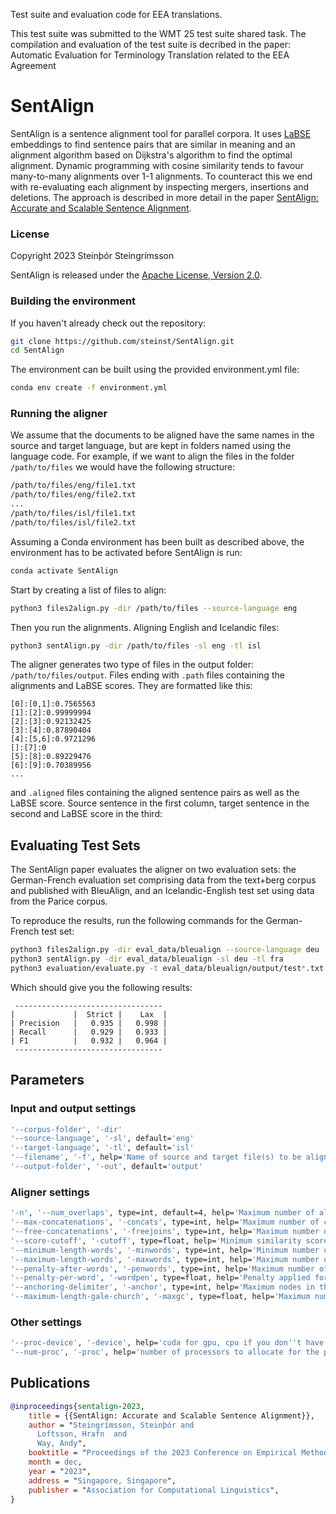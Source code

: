 Test suite and evaluation code for EEA translations.

This test suite was submitted to the WMT 25 test suite shared task. The compilation and evaluation of the test suite is decribed in the paper: Automatic Evaluation for Terminology Translation related to the EEA Agreement




# SentAlign

SentAlign is a sentence alignment tool for parallel corpora. It uses [LaBSE](https://aclanthology.org/2022.acl-long.62.pdf) embeddings to find sentence pairs that are similar in meaning 
and an alignment algorithm based on Dijkstra's algorithm to find the optimal alignment. Dynamic programming with cosine similarity tends to favour many-to-many alignments over 1-1 alignments. To counteract this we end with re-evaluating each alignment by inspecting mergers, insertions and deletions. The approach is described in more detail in the paper [SentAlign: Accurate and Scalable Sentence Alignment](). 

### License 
Copyright 2023 Steinþór Steingrímsson

SentAlign is released under the [Apache License, Version 2.0](LICENSE).


### Building the environment

If you haven't already check out the repository:
```bash
git clone https://github.com/steinst/SentAlign.git
cd SentAlign
```

The environment can be built using the provided environment.yml file:
```bash
conda env create -f environment.yml
```

### Running the aligner
We assume that the documents to be aligned have the same names in the source and target language, but are kept in folders named using the language code. For example, if we want to align the files in the folder `/path/to/files` we would have the following structure:
```bash
/path/to/files/eng/file1.txt
/path/to/files/eng/file2.txt
...
/path/to/files/isl/file1.txt
/path/to/files/isl/file2.txt
```

Assuming a Conda environment has been built as described above, the environment has to be activated before SentAlign is run:
```bash
conda activate SentAlign
```

Start by creating a list of files to align:

```bash
python3 files2align.py -dir /path/to/files --source-language eng
```

Then you run the alignments. Aligning English and Icelandic files:

```bash
python3 sentAlign.py -dir /path/to/files -sl eng -tl isl
```

The aligner generates two type of files in the output folder: `/path/to/files/output`. Files ending with `.path` files containing the alignments and LaBSE scores. They are formatted like this:

```
[0]:[0,1]:0.7565563
[1]:[2]:0.99999994
[2]:[3]:0.92132425
[3]:[4]:0.87890404
[4]:[5,6]:0.9721296
[]:[7]:0
[5]:[8]:0.89229476
[6]:[9]:0.70389956
...
```

and `.aligned` files containing the aligned sentence pairs as well as the LaBSE score. Source sentence in the first column, target sentence in the second and LaBSE score in the third:



## Evaluating Test Sets
The SentAlign paper evaluates the aligner on two evaluation sets: the German-French evaluation set comprising data from the text+berg corpus and published with BleuAlign, and an Icelandic-English test set using data from the Parice corpus. 

To reproduce the results, run the following commands for the German-French test set:

```bash
python3 files2align.py -dir eval_data/bleualign --source-language deu
python3 sentAlign.py -dir eval_data/bleualign -sl deu -tl fra
python3 evaluation/evaluate.py -t eval_data/bleualign/output/test*.txt.path -g eval_data/bleualign/gold/test*.txt
```
Which should give you the following results:
```
 ---------------------------------
|             |  Strict |    Lax  |
| Precision   |   0.935 |   0.998 |
| Recall      |   0.929 |   0.933 |
| F1          |   0.932 |   0.964 |
 ---------------------------------
```

## Parameters

### Input and output settings
```bash
'--corpus-folder', '-dir'
'--source-language', '-sl', default='eng'
'--target-language', '-tl', default='isl'
'--filename', '-f', help='Name of source and target file(s) to be aligned', type=str, nargs='+'
'--output-folder', '-out', default='output'
```
### Aligner settings
```bash
'-n', '--num_overlaps', type=int, default=4, help='Maximum number of allowed overlaps.'
'--max-concatenations', '-concats', type=int, help='Maximum number of concatenated sentences per language', default=4
'--free-concatenations', '-freejoins', type=int, help='Maximum number of concatenations before penalty is applied', default=2
'--score-cutoff', '-cutoff', type=float, help='Minimum similarity score for a sentence pair to be considered', default=0.4
'--minimum-length-words', '-minwords', type=int, help='Minimum number of words per language, for a sentence pair to be considered', default=1
'--maximum-length-words', '-maxwords', type=int, help='Maximum number of words per language, for a sentence pair to be considered', default=110
'--penalty-after-words', '-penwords', type=int, help='Maximum number of words per language, before a length penalty is applied', default=80
'--penalty-per-word', '-wordpen', type=float, help='Penalty applied for each word when maximum number of unpenalized words have been reached', default=0.01
'--anchoring-delimiter', '-anchor', type=int, help='Maximum nodes in the alignment graph, before applying hard delimiters.', default=4000000
'--maximum-length-gale-church', '-maxgc', type=float, help='Maximum number of sentences in file for Gale-Church alignment. If longer, only greedy alignment selection applied', default=10000
```
### Other settings
```bash
'--proc-device', '-device', help='cuda for gpu, cpu if you don''t have an NVIDIA graphics card', default='cuda'
'--num-proc', '-proc', help='number of processors to allocate for the pathfinding calculations', default=8
```

## Publications

```bibtex	
@inproceedings{sentalign-2023,
    title = {{SentAlign: Accurate and Scalable Sentence Alignment}},
    author = "Steingrímsson, Steinþór and
      Loftsson, Hrafn  and
      Way, Andy",
    booktitle = "Proceedings of the 2023 Conference on Empirical Methods in Natural Language Processing: System Demonstrations",
    month = dec,
    year = "2023",
    address = "Singapore, Singapore",
    publisher = "Association for Computational Linguistics",
}
```
